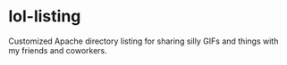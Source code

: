 # lol-listing
Customized Apache directory listing for sharing silly GIFs and things with my friends and coworkers.
